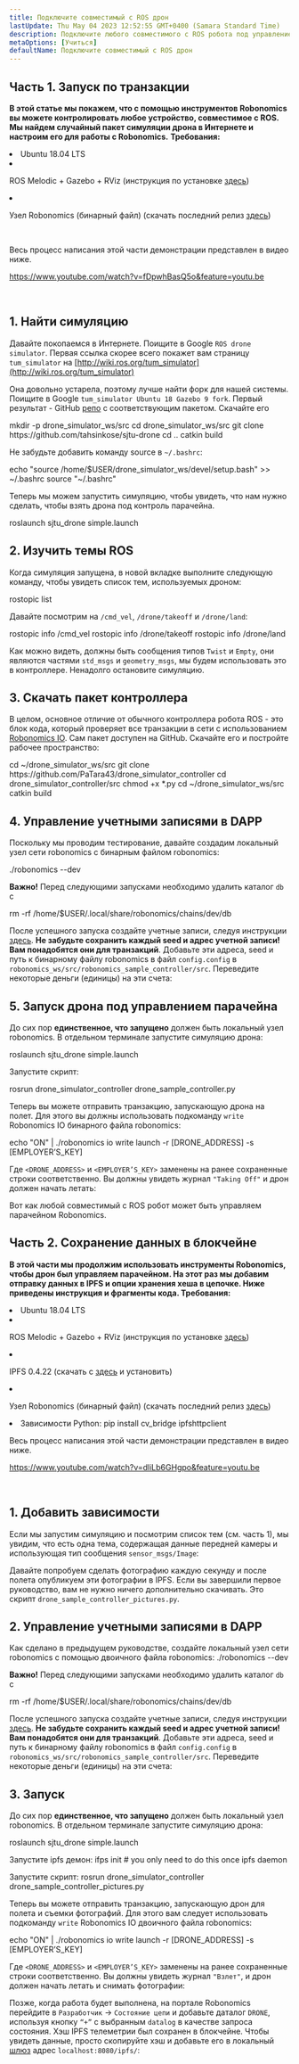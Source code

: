 ```yaml
---
title: Подключите совместимый с ROS дрон
lastUpdate: Thu May 04 2023 12:52:55 GMT+0400 (Samara Standard Time)
description: Подключите любого совместимого с ROS робота под управлением парачейна Robonomics.
metaOptions: [Учиться]
defaultName: Подключите совместимый с ROS дрон
---
```



## Часть 1. Запуск по транзакции

**В этой статье мы покажем, что с помощью инструментов Robonomics вы можете контролировать любое устройство, совместимое с ROS. Мы найдем случайный пакет симуляции дрона в Интернете и настроим его для работы с Robonomics.**
**Требования:**

<List>

<li>Ubuntu 18.04 LTS</li>

<li class="flex">

ROS Melodic + Gazebo + RViz (инструкция по установке [здесь](http://wiki.ros.org/melodic/Установка))

</li>

<li class="flex">

Узел Robonomics (бинарный файл) (скачать последний релиз [здесь](https://github.com/airalab/robonomics/releases))

</li>

</List>

<br/>

Весь процесс написания этой части демонстрации представлен в видео ниже.

https://www.youtube.com/watch?v=fDpwhBasQ5o&feature=youtu.be

<br/>

## 1. Найти симуляцию
Давайте покопаемся в Интернете. Поищите в Google `ROS drone simulator`. Первая ссылка скорее всего покажет вам страницу `tum_simulator` на [http://wiki.ros.org/tum_simulator](http://wiki.ros.org/tum_simulator)


<LessonImages imageClasses="mb" src="connect-any-ros-compatible-drone/tum_simulator.jpg" alt="tum_simulator"/>

Она довольно устарела, поэтому лучше найти форк для нашей системы. Поищите в Google `tum_simulator Ubuntu 18 Gazebo 9 fork`. Первый результат - GitHub [репо](https://github.com/tahsinkose/sjtu-drone) с соответствующим пакетом. Скачайте его

<LessonCodeWrapper language="bash">
mkdir -p drone_simulator_ws/src
cd drone_simulator_ws/src
git clone https://github.com/tahsinkose/sjtu-drone
cd ..
catkin build
</LessonCodeWrapper>

Не забудьте добавить команду source в `~/.bashrc`:

<LessonCodeWrapper language="bash" codeClass="big-code">
echo "source /home/$USER/drone_simulator_ws/devel/setup.bash" >> ~/.bashrc
source "~/.bashrc"
</LessonCodeWrapper>

Теперь мы можем запустить симуляцию, чтобы увидеть, что нам нужно сделать, чтобы взять дрона под контроль парачейна.

<LessonCodeWrapper language="bash">
roslaunch sjtu_drone simple.launch
</LessonCodeWrapper>

## 2. Изучить темы ROS
Когда симуляция запущена, в новой вкладке выполните следующую команду, чтобы увидеть список тем, используемых дроном:

<LessonCodeWrapper language="bash">
rostopic list
</LessonCodeWrapper>

Давайте посмотрим на `/cmd_vel`, `/drone/takeoff` и `/drone/land`:

<LessonCodeWrapper language="bash">
rostopic info /cmd_vel
rostopic info /drone/takeoff
rostopic info /drone/land
</LessonCodeWrapper>

<LessonImages imageClasses="mb" src="connect-any-ros-compatible-drone/topics_info.jpg" alt="topics_info"/>

Как можно видеть, должны быть сообщения типов `Twist` и `Empty`, они являются частями `std_msgs` и `geometry_msgs`, мы будем использовать это в контроллере. Ненадолго остановите симуляцию.

## 3. Скачать пакет контроллера
В целом, основное отличие от обычного контроллера робота ROS - это блок кода, который проверяет все транзакции в сети с использованием [Robonomics IO](https://wiki.robonomics.network/docs/rinterface/). Сам пакет доступен на GitHub. Скачайте его и постройте рабочее пространство:

<LessonCodeWrapper language="bash">
cd ~/drone_simulator_ws/src
git clone https://github.com/PaTara43/drone_simulator_controller
cd drone_simulator_controller/src
chmod +x *.py
cd ~/drone_simulator_ws/src
catkin build
</LessonCodeWrapper>

## 4. Управление учетными записями в DAPP
Поскольку мы проводим тестирование, давайте создадим локальный узел сети robonomics с бинарным файлом robonomics:

<LessonCodeWrapper language="bash">
./robonomics --dev
</LessonCodeWrapper>

**Важно!** Перед следующими запусками необходимо удалить каталог `db` с

<LessonCodeWrapper language="bash" codeClass="big-code">
rm -rf /home/$USER/.local/share/robonomics/chains/dev/db
</LessonCodeWrapper>

После успешного запуска создайте учетные записи, следуя инструкции [здесь](https://wiki.robonomics.network/docs/create-account-in-dapp/). **Не забудьте сохранить каждый seed и адрес учетной записи! Вам понадобятся они для транзакций**. Добавьте эти адреса, seed и путь к бинарному файлу robonomics в файл `config.config` в `robonomics_ws/src/robonomics_sample_controller/src`. Переведите некоторые деньги (единицы) на эти счета:

<LessonImages imageClasses="mb" src="connect-any-ros-compatible-drone/balances.jpg" alt="balances"/>

## 5. Запуск дрона под управлением парачейна

До сих пор **единственное, что запущено** должен быть локальный узел robonomics. В отдельном терминале запустите симуляцию дрона:

<LessonCodeWrapper language="bash">
roslaunch sjtu_drone simple.launch
</LessonCodeWrapper>

Запустите скрипт:

<LessonCodeWrapper language="bash" codeClass="big-code">
rosrun drone_simulator_controller drone_sample_controller.py
</LessonCodeWrapper>

<LessonImages imageClasses="mb" src="connect-any-ros-compatible-drone/launched_drone.jpg" alt="launched_drone"/>

Теперь вы можете отправить транзакцию, запускающую дрона на полет. Для этого вы должны использовать подкоманду `write` Robonomics IO бинарного файла robonomics:

<LessonCodeWrapper language="bash" codeClass="big-code">
echo "ON" | ./robonomics io write launch -r [DRONE_ADDRESS] -s [EMPLOYER’S_KEY]
</LessonCodeWrapper>

Где `<DRONE_ADDRESS>` и `<EMPLOYER’S_KEY>` заменены на ранее сохраненные строки соответственно.
Вы должны увидеть журнал `"Taking Off"` и дрон должен начать летать:

<LessonImages imageClasses="mb" src="connect-any-ros-compatible-drone/flying.jpg" alt="flying"/>

Вот как любой совместимый с ROS робот может быть управляем парачейном Robonomics.


##  Часть 2. Сохранение данных в блокчейне

**В этой части мы продолжим использовать инструменты Robonomics, чтобы дрон был управляем парачейном. На этот раз мы добавим отправку данных в IPFS и опции хранения хеша в цепочке. Ниже приведены инструкция и фрагменты кода. Требования:**

<List>

<li>Ubuntu 18.04 LTS</li>

<li class="flex">

ROS Melodic + Gazebo + RViz (инструкция по установке [здесь](http://wiki.ros.org/melodic/Установка))
</li>

<li class="flex">

IPFS 0.4.22 (скачать с [здесь](https://dist.ipfs.io/go-ipfs/v0.4.22/go-ipfs_v0.4.22_linux-386.tar.gz) и установить)
</li>

<li class="flex">

Узел Robonomics (бинарный файл) (скачать последний релиз [здесь](https://github.com/airalab/robonomics/releases))
</li>

<li>Зависимости Python:
<LessonCodeWrapper language="bash">
pip install cv_bridge ipfshttpclient
</LessonCodeWrapper>
</li>

</List>

Весь процесс написания этой части демонстрации представлен в видео ниже.

https://www.youtube.com/watch?v=dliLb6GHgpo&feature=youtu.be

<br/>

## 1. Добавить зависимости
Если мы запустим симуляцию и посмотрим список тем (см. часть 1), мы увидим, что есть одна тема, содержащая данные передней камеры и использующая тип сообщения `sensor_msgs/Image`:

<LessonImages imageClasses="mb" src="connect-any-ros-compatible-drone/front_camera.jpg" alt="front_camera"/>

Давайте попробуем сделать фотографию каждую секунду и после полета опубликуем эти фотографии в IPFS. Если вы завершили первое руководство, вам не нужно ничего дополнительно скачивать. Это скрипт `drone_sample_controller_pictures.py`.

## 2. Управление учетными записями в DAPP
Как сделано в предыдущем руководстве, создайте локальный узел сети robonomics с помощью двоичного файла robonomics:
<LessonCodeWrapper language="bash">
./robonomics --dev
</LessonCodeWrapper>

**Важно!** Перед следующими запусками необходимо удалить каталог `db` с

<LessonCodeWrapper language="bash" codeClass="big-code">
rm -rf /home/$USER/.local/share/robonomics/chains/dev/db
</LessonCodeWrapper>

После успешного запуска создайте учетные записи, следуя инструкции [здесь](https://wiki.robonomics.network/docs/create-account-in-dapp/). **Не забудьте сохранить каждый seed и адрес учетной записи! Вам понадобятся они для транзакций**. Добавьте эти адреса, seed и путь к бинарному файлу robonomics в файл `config.config` в `robonomics_ws/src/robonomics_sample_controller/src`. Переведите некоторые деньги (единицы) на эти счета:

<LessonImages imageClasses="mb" src="connect-any-ros-compatible-drone/balances.jpg" alt="balances"/>

## 3. Запуск
До сих пор **единственное, что запущено** должен быть локальный узел robonomics. В отдельном терминале запустите симуляцию дрона:

<LessonCodeWrapper language="bash">
roslaunch sjtu_drone simple.launch
</LessonCodeWrapper>

Запустите ipfs демон:
<LessonCodeWrapper language="bash">
ifps init # you only need to do this once
ipfs daemon
</LessonCodeWrapper>

Запустите скрипт:
<LessonCodeWrapper language="bash" codeClass="big-code">
rosrun drone_simulator_controller drone_sample_controller_pictures.py
</LessonCodeWrapper>

Теперь вы можете отправить транзакцию, запускающую дрон для полета и съемки фотографий. Для этого вам следует использовать подкоманду `write` Robonomics IO двоичного файла robonomics:

<LessonCodeWrapper language="bash" codeClass="big-code">
echo "ON" | ./robonomics io write launch -r [DRONE_ADDRESS] -s [EMPLOYER’S_KEY]
</LessonCodeWrapper>

Где `<DRONE_ADDRESS>` и `<EMPLOYER’S_KEY>` заменены на ранее сохраненные строки соответственно.
Вы должны увидеть журнал `"Взлет"`, и дрон должен начать летать и снимать фотографии:

<LessonImages imageClasses="mb" src="connect-any-ros-compatible-drone/flying_picturing.jpg" alt="flying_picturing"/>

Позже, когда работа будет выполнена, на портале Robonomics перейдите в `Разработчик` -> `Состояние цепи` и добавьте даталог `DRONE`, используя кнопку `“+”` с выбранным `datalog` в качестве запроса состояния. Хэш IPFS телеметрии был сохранен в блокчейне. Чтобы увидеть данные, просто скопируйте хэш и добавьте его в локальный [шлюз](https://gateway.ipfs.io/ipfs/QmeYYwD4y4DgVVdAzhT7wW5vrvmbKPQj8wcV2pAzjbj886/docs/getting-started/) адрес `localhost:8080/ipfs/`:


<LessonImages imageClasses="mb" src="connect-any-ros-compatible-drone/datalog.jpg" alt="Voila"/>